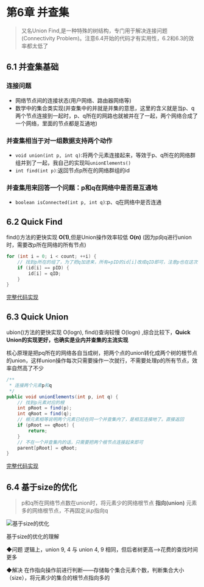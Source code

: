 # 第6章 并查集

> 又名Union Find,是一种特殊的树结构，专门用于解决连接问题(Connectivity Problem)。注意6.4开始的代码才有实用性，6.2和6.3的效率都太低了

## 6.1 并查集基础

### 连接问题

+ 网络节点间的连接状态(用户网络、路由器网络等)
+ 数学中的集合类实现(并查集中的并就是并集的意思，这里的含义就是当p、q两个节点连接到一起时，p、q所在的网路也就被并在了一起，两个网络合成了一个网络，里面的节点都是互通地)

### 并查集相当于对一组数据支持两个动作

+ `void union(int p, int q)`:将两个元素连接起来，等效于p、q所在的网络群组并到了一起，我自己的实现叫`unionElements()`
+ `int find(int p)`:返回节点p所在的网络群组的id

### 并查集用来回答一个问题：p和q在网络中是否是互通地

+ `boolean isConnected(int p, int q)`:p、q在网络中是否连通

## 6.2 Quick Find 

find()方法的更快实现 **O(1)**,但是Union操作效率较低 **O(n)** (因为p向q进行union时，需要改p所在网络的所有节点)

```java
for (int i = 0; i < count; ++i) {
    // 找到p所在的组了，为了把q加进来，所有=pID的id[i]改成qID即可，注意p也在这次循环修改的范围内了
    if (id[i] == pID) {
        id[i] = qID;
    }
}
```

[完整代码实现](JAVA/src/main/java/Chapter6UnionFind/Section2QuickFind/UnionFind.java)

## 6.3 Quick Union

ubion()方法的更快实现 O(logn), find()查询较慢 O(logn) ,综合比较下，**Quick Union的实现更好，也确实是业内并查集的主流实现**

核心原理是把pq所在的网络各自当成树，把两个点的union转化成两个树的根节点的union，这样union操作每次只需要操作一次就行，不需要处理p的所有节点，效率自然高了不少

```java
/**
 * 连接两个元素p和q
 */
public void unionElements(int p, int q) {
    // 找到p元素对应的根
    int pRoot = find(p);
    int qRoot = find(q);
    // 根元素相等说明两个元素已经在同一个并查集内了，是相互连接地了。直接返回
    if (pRoot == qRoot) {
        return;
    }
    // 不在一个并查集内的话，只需要把两个根节点连接起来即可
    parent[pRoot] = qRoot;
}
```

[完整代码实现](JAVA/src/main/java/Chapter6UnionFind/Section3QuickUnion/UnionFind.java)

## 6.4 基于size的优化

>  p和q所在网络节点数在union时，将元素少的网络根节点 **指向(union)** 元素多的网络根节点，不再固定从p指向q

![基于size的优化](https://img.mukewang.com/szimg/5d4a9fc50001005f12800720.jpg)

基于size的优化的理解

◆问题  逻辑上，union 9, 4 与 union 4, 9 相同，但后者树更高—>花费的查找时间更多

◆解决  在作指向操作前进行判断——存储每个集合元素个数，判断集合大小（size），将元素少的集合的根节点指向多的

